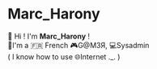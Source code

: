 # Marc_Harony
👋 Hi ! I'm **Marc_Harony** ! <br>
🥖I'm a 🇫🇷 French 🎮G@M3Я, 💻Sysadmin <br>
( I know how to use 🌐Internet ._. )
